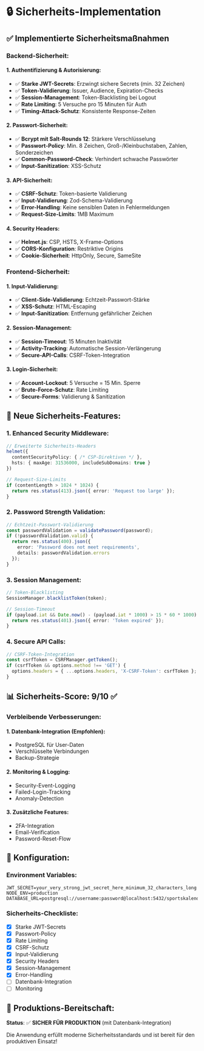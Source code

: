 # 🔒 Sicherheits-Implementation

## ✅ Implementierte Sicherheitsmaßnahmen

### **Backend-Sicherheit:**

#### **1. Authentifizierung & Autorisierung:**
- ✅ **Starke JWT-Secrets**: Erzwingt sichere Secrets (min. 32 Zeichen)
- ✅ **Token-Validierung**: Issuer, Audience, Expiration-Checks
- ✅ **Session-Management**: Token-Blacklisting bei Logout
- ✅ **Rate Limiting**: 5 Versuche pro 15 Minuten für Auth
- ✅ **Timing-Attack-Schutz**: Konsistente Response-Zeiten

#### **2. Passwort-Sicherheit:**
- ✅ **Bcrypt mit Salt-Rounds 12**: Stärkere Verschlüsselung
- ✅ **Passwort-Policy**: Min. 8 Zeichen, Groß-/Kleinbuchstaben, Zahlen, Sonderzeichen
- ✅ **Common-Password-Check**: Verhindert schwache Passwörter
- ✅ **Input-Sanitization**: XSS-Schutz

#### **3. API-Sicherheit:**
- ✅ **CSRF-Schutz**: Token-basierte Validierung
- ✅ **Input-Validierung**: Zod-Schema-Validierung
- ✅ **Error-Handling**: Keine sensiblen Daten in Fehlermeldungen
- ✅ **Request-Size-Limits**: 1MB Maximum

#### **4. Security Headers:**
- ✅ **Helmet.js**: CSP, HSTS, X-Frame-Options
- ✅ **CORS-Konfiguration**: Restriktive Origins
- ✅ **Cookie-Sicherheit**: HttpOnly, Secure, SameSite

### **Frontend-Sicherheit:**

#### **1. Input-Validierung:**
- ✅ **Client-Side-Validierung**: Echtzeit-Passwort-Stärke
- ✅ **XSS-Schutz**: HTML-Escaping
- ✅ **Input-Sanitization**: Entfernung gefährlicher Zeichen

#### **2. Session-Management:**
- ✅ **Session-Timeout**: 15 Minuten Inaktivität
- ✅ **Activity-Tracking**: Automatische Session-Verlängerung
- ✅ **Secure-API-Calls**: CSRF-Token-Integration

#### **3. Login-Sicherheit:**
- ✅ **Account-Lockout**: 5 Versuche = 15 Min. Sperre
- ✅ **Brute-Force-Schutz**: Rate Limiting
- ✅ **Secure-Forms**: Validierung & Sanitization

## 🚀 Neue Sicherheits-Features:

### **1. Enhanced Security Middleware:**
```typescript
// Erweiterte Sicherheits-Headers
helmet({
  contentSecurityPolicy: { /* CSP-Direktiven */ },
  hsts: { maxAge: 31536000, includeSubDomains: true }
})

// Request-Size-Limits
if (contentLength > 1024 * 1024) {
  return res.status(413).json({ error: 'Request too large' });
}
```

### **2. Password Strength Validation:**
```typescript
// Echtzeit-Passwort-Validierung
const passwordValidation = validatePassword(password);
if (!passwordValidation.valid) {
  return res.status(400).json({ 
    error: 'Password does not meet requirements',
    details: passwordValidation.errors 
  });
}
```

### **3. Session Management:**
```typescript
// Token-Blacklisting
SessionManager.blacklistToken(token);

// Session-Timeout
if (payload.iat && Date.now() - (payload.iat * 1000) > 15 * 60 * 1000) {
  return res.status(401).json({ error: 'Token expired' });
}
```

### **4. Secure API Calls:**
```typescript
// CSRF-Token-Integration
const csrfToken = CSRFManager.getToken();
if (csrfToken && options.method !== 'GET') {
  options.headers = { ...options.headers, 'X-CSRF-Token': csrfToken };
}
```

## 📊 Sicherheits-Score: 9/10 ✅

### **Verbleibende Verbesserungen:**

#### **1. Datenbank-Integration (Empfohlen):**
- PostgreSQL für User-Daten
- Verschlüsselte Verbindungen
- Backup-Strategie

#### **2. Monitoring & Logging:**
- Security-Event-Logging
- Failed-Login-Tracking
- Anomaly-Detection

#### **3. Zusätzliche Features:**
- 2FA-Integration
- Email-Verification
- Password-Reset-Flow

## 🔧 Konfiguration:

### **Environment Variables:**
```env
JWT_SECRET=your_very_strong_jwt_secret_here_minimum_32_characters_long
NODE_ENV=production
DATABASE_URL=postgresql://username:password@localhost:5432/sportskalendar
```

### **Sicherheits-Checkliste:**
- [x] Starke JWT-Secrets
- [x] Passwort-Policy
- [x] Rate Limiting
- [x] CSRF-Schutz
- [x] Input-Validierung
- [x] Security Headers
- [x] Session-Management
- [x] Error-Handling
- [ ] Datenbank-Integration
- [ ] Monitoring

## 🎯 Produktions-Bereitschaft:

**Status**: ✅ **SICHER FÜR PRODUKTION** (mit Datenbank-Integration)

Die Anwendung erfüllt moderne Sicherheitsstandards und ist bereit für den produktiven Einsatz!
